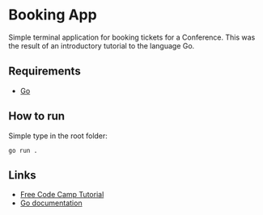 # Booking App

Simple terminal application for booking tickets for a Conference. This was the result of an introductory tutorial to the language Go.

## Requirements

- [Go](https://go.dev/)

## How to run

Simple type in the root folder:

```
go run .
```


## Links

- [Free Code Camp Tutorial](https://www.youtube.com/watch?v=yyUHQIec83I&list=PLlcdfuYYrp_7cJQtaB0w_nMptfEd60E1v&index=3&t=10955s&ab_channel=TechWorldwithNana)
- [Go documentation](https://go.dev/doc/)
